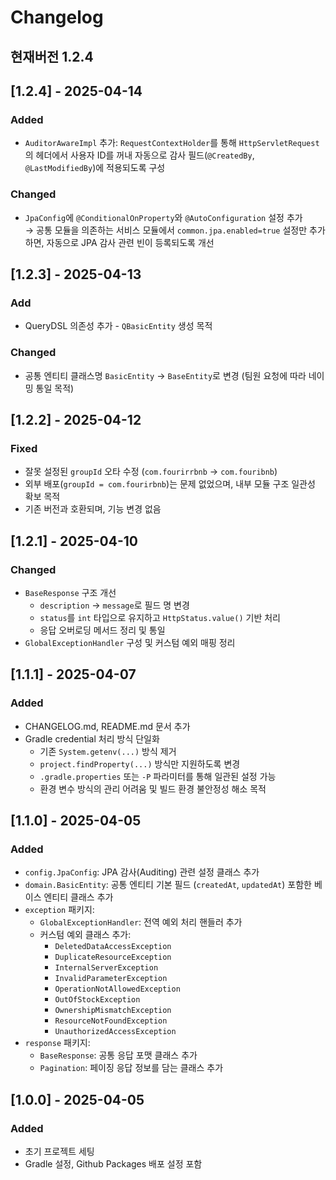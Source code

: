 # Changelog
## 현재버전 1.2.4

## [1.2.4] - 2025-04-14

### Added
- `AuditorAwareImpl` 추가: `RequestContextHolder`를 통해 `HttpServletRequest`의 헤더에서 사용자 ID를 꺼내 자동으로 감사 필드(`@CreatedBy`, `@LastModifiedBy`)에 적용되도록 구성

### Changed
- `JpaConfig`에 `@ConditionalOnProperty`와 `@AutoConfiguration` 설정 추가  
  → 공통 모듈을 의존하는 서비스 모듈에서 `common.jpa.enabled=true` 설정만 추가하면, 자동으로 JPA 감사 관련 빈이 등록되도록 개선

## [1.2.3] - 2025-04-13

### Add
- QueryDSL 의존성 추가 - `QBasicEntity` 생성 목적

### Changed
- 공통 엔티티 클래스명 `BasicEntity` → `BaseEntity`로 변경 (팀원 요청에 따라 네이밍 통일 목적)


## [1.2.2] - 2025-04-12

### Fixed
- 잘못 설정된 `groupId` 오타 수정 (`com.fourirrbnb` → `com.fouribnb`)
- 외부 배포(`groupId = com.fourirbnb`)는 문제 없었으며, 내부 모듈 구조 일관성 확보 목적
- 기존 버전과 호환되며, 기능 변경 없음

## [1.2.1] - 2025-04-10

### Changed
- `BaseResponse` 구조 개선
    - `description` → `message`로 필드 명 변경
    - `status`를 `int` 타입으로 유지하고 `HttpStatus.value()` 기반 처리
    - 응답 오버로딩 메서드 정리 및 통일
- `GlobalExceptionHandler` 구성 및 커스텀 예외 매핑 정리

## [1.1.1] - 2025-04-07
### Added
- CHANGELOG.md, README.md 문서 추가
- Gradle credential 처리 방식 단일화
    - 기존 `System.getenv(...)` 방식 제거
    - `project.findProperty(...)` 방식만 지원하도록 변경
    - `.gradle.properties` 또는 `-P` 파라미터를 통해 일관된 설정 가능
    - 환경 변수 방식의 관리 어려움 및 빌드 환경 불안정성 해소 목적

## [1.1.0] - 2025-04-05
### Added
- `config.JpaConfig`: JPA 감사(Auditing) 관련 설정 클래스 추가
- `domain.BasicEntity`: 공통 엔티티 기본 필드 (`createdAt`, `updatedAt`) 포함한 베이스 엔티티 클래스 추가
- `exception` 패키지:
    - `GlobalExceptionHandler`: 전역 예외 처리 핸들러 추가
    - 커스텀 예외 클래스 추가:
        - `DeletedDataAccessException`
        - `DuplicateResourceException`
        - `InternalServerException`
        - `InvalidParameterException`
        - `OperationNotAllowedException`
        - `OutOfStockException`
        - `OwnershipMismatchException`
        - `ResourceNotFoundException`
        - `UnauthorizedAccessException`
- `response` 패키지:
    - `BaseResponse`: 공통 응답 포맷 클래스 추가
    - `Pagination`: 페이징 응답 정보를 담는 클래스 추가

## [1.0.0] - 2025-04-05
### Added
- 초기 프로젝트 세팅
- Gradle 설정, Github Packages 배포 설정 포함
